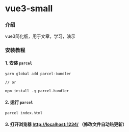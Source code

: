 # vue3-small

### 介绍
vue3简化版，用于文章，学习，演示

### 安装教程

#### 1. 安装 `parcel`


```
yarn global add parcel-bundler

// or

npm install -g parcel-bundler
```

#### 2. 运行 `parcel`

```
parcel index.html
```

#### 3. 打开浏览器 [http://localhost:1234/](http://localhost:1234/) （修改文件自动热更新）
